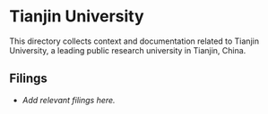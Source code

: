 # Tianjin University

This directory collects context and documentation related to Tianjin University, a leading public research university in Tianjin, China.

## Filings
- _Add relevant filings here._
